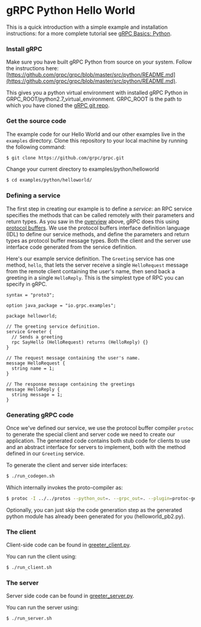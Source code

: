 # gRPC Python Hello World

This is a quick introduction with a simple example and installation instructions: for a more complete tutorial see [gRPC Basics: Python](examples/python/route_guide).

### Install gRPC
Make sure you have built gRPC Python from source on your system. Follow the instructions here:
[https://github.com/grpc/grpc/blob/master/src/python/README.md](https://github.com/grpc/grpc/blob/master/src/python/README.md).

This gives you a python virtual environment with installed gRPC Python
in GRPC_ROOT/python2.7_virtual_environment. GRPC_ROOT is the path to which you
have cloned the [gRPC git repo](https://github.com/grpc/grpc).

### Get the source code

The example code for our Hello World and our other examples live in the `examples`
directory. Clone this repository to your local machine by running the
following command:


```sh
$ git clone https://github.com/grpc/grpc.git
```

Change your current directory to examples/python/helloworld

```sh
$ cd examples/python/helloworld/
```

### Defining a service

The first step in creating our example is to define a *service*: an RPC
service specifies the methods that can be called remotely with their parameters
and return types. As you saw in the
[overview](#protocolbuffers) above, gRPC does this using [protocol
buffers](https://developers.google.com/protocol-buffers/docs/overview). We
use the protocol buffers interface definition language (IDL) to define our
service methods, and define the parameters and return
types as protocol buffer message types. Both the client and the
server use interface code generated from the service definition.

Here's our example service definition. The `Greeting`
service has one method, `hello`, that lets the server receive a single
`HelloRequest`
message from the remote client containing the user's name, then send back
a greeting in a single `HelloReply`. This is the simplest type of RPC you
can specify in gRPC.

```
syntax = "proto3";

option java_package = "io.grpc.examples";

package helloworld;

// The greeting service definition.
service Greeter {
  // Sends a greeting
  rpc SayHello (HelloRequest) returns (HelloReply) {}
}

// The request message containing the user's name.
message HelloRequest {
  string name = 1;
}

// The response message containing the greetings
message HelloReply {
  string message = 1;
}

```

<a name="generating"></a>
### Generating gRPC code

Once we've defined our service, we use the protocol buffer compiler
`protoc` to generate the special client and server code we need to create
our application. The generated code contains both stub code for clients to
use and an abstract interface for servers to implement, both with the method
defined in our `Greeting` service.

To generate the client and server side interfaces:

```sh
$ ./run_codegen.sh
```
Which internally invokes the proto-compiler as:

```sh
$ protoc -I ../../protos --python_out=. --grpc_out=. --plugin=protoc-gen-grpc=`which grpc_python_plugin` ../../protos/helloworld.proto
```

Optionally, you can just skip the code generation step as the generated python module has already
been generated for you (helloworld_pb2.py).

### The client

Client-side code can be found in [greeter_client.py](examples/python/helloworld/greeter_client.py).

You can run the client using:

```sh
$ ./run_client.sh
```


### The server

Server side code can be found in [greeter_server.py](examples/python/helloworld/greeter_server.py). 

You can run the server using:

```sh
$ ./run_server.sh
```
